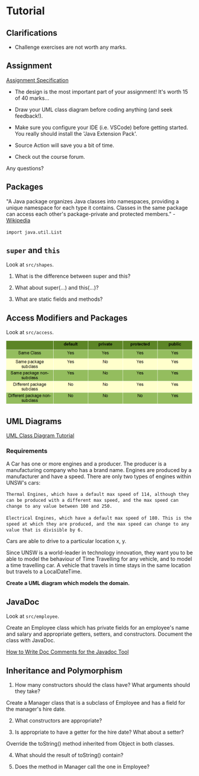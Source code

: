 # Tutorial

## Clarifications

- Challenge exercises are not worth any marks.


## Assignment

[Assignment Specification](https://gitlab.cse.unsw.edu.au/COMP2511/21T2/assignment-specification)

- The design is the most important part of your assignment! It's worth 15 of 40 marks...

- Draw your UML class diagram before coding anything (and seek feedback!).

- Make sure you configure your IDE (i.e. VSCode) before getting started. You really should install the 'Java Extension Pack'.

- Source Action will save you a bit of time.

- Check out the course forum.

Any questions?


## Packages

"A Java package organizes Java classes into namespaces, providing a unique namespace for each type it contains. Classes in the same package can access each other's package-private and protected members." - [Wikipedia](https://en.wikipedia.org/wiki/Java_package)

`import java.util.List`


## `super` and `this`

Look at `src/shapes`.

1. What is the difference between super and this?


2. What about super(...) and this(...)?


3. What are static fields and methods?


## Access Modifiers and Packages

Look at `src/access`.

![Access Modifiers in Java](./Access_Modifiers_in_Java.png)


## UML Diagrams

[UML Class Diagram Tutorial](https://www.visual-paradigm.com/guide/uml-unified-modeling-language/uml-class-diagram-tutorial/)

### Requirements

A Car has one or more engines and a producer. The producer is a manufacturing company who has a brand name.  Engines are produced by a manufacturer and have a speed. There are only two types of engines within UNSW's cars:

    Thermal Engines, which have a default max speed of 114, although they can be produced with a different max speed, and the max speed can change to any value between 100 and 250.

    Electrical Engines, which have a default max speed of 180. This is the speed at which they are produced, and the max speed can change to any value that is divisible by 6.

Cars are able to drive to a particular location x, y.

Since UNSW is a world-leader in technology innovation, they want you to be able to model the behaviour of Time Travelling for any vehicle, and to model a time travelling car. A vehicle that travels in time stays in the same location but travels to a LocalDateTime.

**Create a UML diagram which models the domain.**


## JavaDoc

Look at `src/employee`.

Create an Employee class which has private fields for an employee's name and salary and appropriate getters, setters, and constructors. Document the class with JavaDoc.

[How to Write Doc Comments for the Javadoc Tool](https://www.oracle.com/au/technical-resources/articles/java/javadoc-tool.html)


## Inheritance and Polymorphism

1. How many constructors should the class have? What arguments should they take?


Create a Manager class that is a subclass of Employee and has a field for the manager's hire date.

2. What constructors are appropriate?


3. Is appropriate to have a getter for the hire date? What about a setter?


Override the toString() method inherited from Object in both classes.

4. What should the result of toString() contain?


5. Does the method in Manager call the one in Employee?

